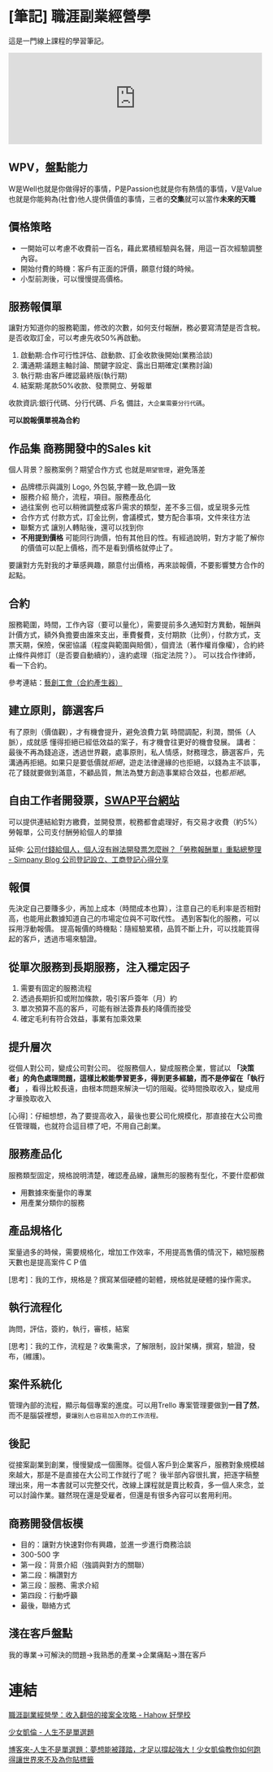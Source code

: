 # [筆記] 職涯副業經營學


這是一門線上課程的學習筆記。

<!--more-->

<iframe src="https://open.firstory.me/embed/story/cleb3z998016001z5citv88cx" height="180" width="99%" frameborder="0" scrolling="no"></iframe>

## WPV，盤點能力
W是Well也就是你做得好的事情，P是Passion也就是你有熱情的事情，V是Value也就是你能夠為(社會)他人提供價值的事情，三者的**交集**就可以當作**未來的天職**

## 價格策略
* 一開始可以考慮不收費前一百名，藉此累積經驗與名聲，用這一百次經驗調整內容。
* 開始付費的時機：客戶有正面的評價，願意付錢的時候。
* 小型前測後，可以慢慢提高價格。

## 服務報價單
讓對方知道你的服務範圍，修改的次數，如何支付報酬，務必要寫清楚是否含稅。是否收取訂金，可以考慮先收50%再啟動。

1. 啟動期:合作可行性評估、啟動款、訂金收款後開始(業務洽談)
2. 溝通期:議題主軸討論、關鍵字設定、露出日期確定(業務討論)
3. 執行期:由客戶確認最終版(執行期)
4. 結案期:尾款50%收款、發票開立、勞報單

收款資訊:銀行代碼、分行代碼、戶名
備註，`大企業需要分行代碼`。

**可以說報價單視為合約**

## 作品集 商務開發中的Sales kit
個人背景？服務案例？期望合作方式
也就是`期望管理`，避免落差

* 品牌標示與識別
Logo, 外包裝,字體一致,色調一致
* 服務介紹
簡介，流程，項目。服務產品化
* 過往案例
也可以稍微調整成客戶需求的類型，差不多三個，或呈現多元性
* 合作方式
付款方式，訂金比例，會議模式，雙方配合事項，文件來往方法
* 聯繫方式
讓別人轉貼後，還可以找到你
* **不用提到價格**
可能同行詢價，怕有其他目的性。有經過說明，對方才能了解你的價值可以配上價格，而不是看到價格就停止了。

要讓對方先對我的才華感興趣，願意付出價格，再來談報價，不要影響雙方合作的起點。

## 合約
服務範圍，時間，工作內容（要可以量化），需要提前多久通知對方異動，報酬與計價方式，額外負擔要由誰來支出，車費餐費，支付期款（比例），付款方式，支票天期，保險，保密協議（程度與範圍與賠償），個資法（著作權肖像權），合約終止條件與修訂（是否要自動續約），違約處理（指定法院？）。
可以找合作律師，看一下合約。

參考連結：[藝創工會（合約產生器）](https://artcreator.tw/?page_id=10038)

## 建立原則，篩選客戶
有了原則（價值觀），才有機會提升，避免浪費力氣
時間調配，利潤，關係（人脈），成就感
懂得拒絕已經低效益的案子，有才機會往更好的機會發展。
講者：最後不再為錢追逐，透過世界觀，處事原則，私人情感，財務理念，篩選客戶，先溝通再拒絕。如果只是要低價就*拒絕*，遊走法律邊緣的也拒絕，以錢為主不談事，花了錢就要做到滿意，不顧品質，無法為雙方創造事業綜合效益，也都*拒絕*。

## 自由工作者開發票，[SWAP平台網站](https://swap.work/)
可以提供連結給對方繳費，並開發票，稅務都會處理好，有交易才收費（約5%）
勞報單，公司支付酬勞給個人的單據

延伸: [公司付錢給個人，個人沒有辦法開發票怎麼辦？「勞務報酬單」重點總整理 - Simpany Blog 公司登記設立、工商登記心得分享](https://blog.simpany.co/personal-service-receipt/)

## 報價
先決定自己要賺多少，再加上成本（時間成本也算），注意自己的毛利率是否相對高，也能用此數據知道自己的市場定位與不可取代性。
遇到客製化的服務，可以採用浮動報價。
提高報價的時機點：隨經驗累積，品質不斷上升，可以找能買得起的客戶，透過市場來驗證。

## 從單次服務到長期服務，注入穩定因子
1. 需要有固定的服務流程 
2. 透過長期折扣或附加條款，吸引客戶簽年（月）約
3. 單次預算不高的客戶，可能有辦法簽靠長約降價而接受
4. 確定毛利有符合效益，事業有加乘效果

## 提升層次
從個人對公司，變成公司對公司。
從服務個人，變成服務企業，嘗試以 **「決策者」的角色處理問題，這樣比較能學習更多，得到更多經驗，而不是停留在「執行者」** ，看得比較長遠，由根本問題來解決一切的阻礙。從時間換取收入，變成用才華換取收入

[心得]：仔細想想，為了要提高收入，最後也要公司化規模化，那直接在大公司擔任管理職，也就符合這目標了吧，不用自己創業。

## 服務產品化
服務類型固定，規格說明清楚，確認產品線，讓無形的服務有型化，不要什麼都做
* 用數據來衡量你的專業
* 用產業分類你的服務

## 產品規格化
案量過多的時候，需要規格化，增加工作效率，不用提高售價的情況下，縮短服務天數也是提高案件ＣＰ值

[思考]：我的工作，規格是？撰寫某個硬體的韌體，規格就是硬體的操作需求。

## 執行流程化
詢問，評估，簽約，執行，審核，結案

[思考]：我的工作，流程是？收集需求，了解限制，設計架構，撰寫，驗證，發布，(維護)。

## 案件系統化
管理內部的流程，顯示每個專案的進度。可以用Trello
專案管理要做到**一目了然**，而不是腦袋裡想，`要讓別人也容易加入你的工作流程。`

## 後記
從接案副業到創業，慢慢變成一個團隊。從個人客戶到企業客戶，服務對象規模越來越大，那是不是直接在大公司工作就行了呢？
後半部內容很扎實，把逐字稿整理出來，用一本書就可以完整交代，改線上課程就是賣比較貴，多一個人來念，並可以討論作業。雖然現在還是受雇者，但還是有很多內容可以套用利用。

## 商務開發信板模
* 目的：讓對方快速對你有興趣，並進一步進行商務洽談
* 300-500 字
* 第一段：背景介紹（強調與對方的關聯）
* 第二段：稱讚對方
* 第三段：服務、需求介紹
* 第四段：行動呼籲
* 最後，聯絡方式

## 淺在客戶盤點
我的專業->可解決的問題->我熟悉的產業->企業痛點->潛在客戶

# 連結
[職涯副業經營學：收入翻倍的接案全攻略 - Hahow 好學校](https://hahow.in/courses/62cf99d9283a2d000650ad55)

[少女凱倫 - 人生不是單選題](https://ladykaren.org/)

[博客來-人生不是單選題：夢想能被踐踏，才足以撐起強大！少女凱倫教你如何跑得讓世界來不及為你貼標籤](https://www.books.com.tw/products/0010872815)
